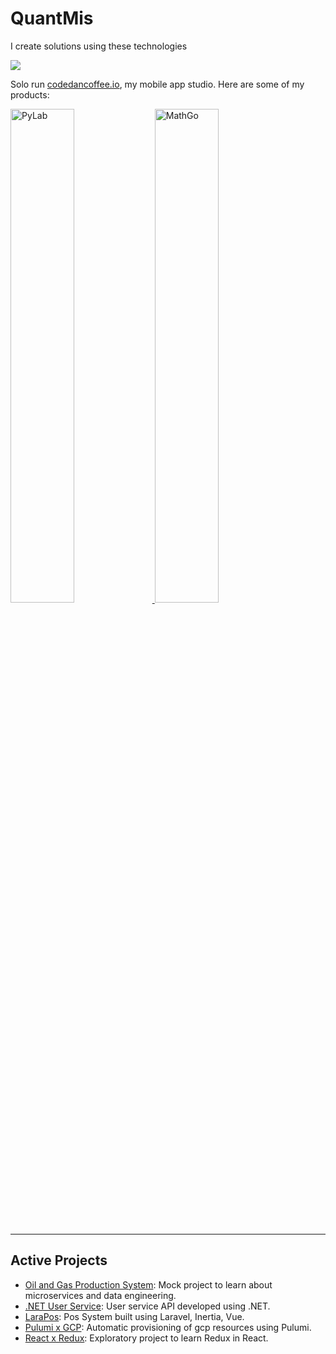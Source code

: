 # QuantMis
I create solutions using these technologies
<p>
  <a href="https://skillicons.dev">
    <img src="https://skillicons.dev/icons?i=typescript,vue,php,laravel,dart,flutter,swift,aws,gcp,python,docker,git,terraform,tailwind,react,postgres,nodejs,nextjs,mongodb,materialui,linux,jquery,js,html,firebase,fastapi,django,css,cloudflare,cs,bootstrap,bash,astro,angular," />
  </a>
</p>

Solo run [codedancoffee.io](https://codedancoffee.io), my mobile app studio. Here are some of my products:

<p>
  <a href="https://apps.apple.com/us/app/learn-python-pylab/id6466706952" target="_blank">
    <img src=https://codedancoffee.io/assets/pylab.png alt="PyLab" width="45%" /> 
  </a>
  <a href="https://apps.apple.com/us/app/math-go-quick-brain-teaser/id6475046118" target="_blank">
     <img src=https://codedancoffee.io/assets/mathgo2.jpeg alt="MathGo" width="45%" /> 
  </a>
</p>
<br />

---

## Active Projects
- [Oil and Gas Production System](https://github.com/home-developerz/oil-and-gas-production-system): Mock project to learn about microservices and data engineering.
- [.NET User Service](https://github.com/QuantMis/dotnet-microservices): User service API developed using .NET.
- [LaraPos](https://github.com/QuantMis/larapos): Pos System built using Laravel, Inertia, Vue.
- [Pulumi x GCP](https://github.com/QuantMis/pulumi-x-gcp): Automatic provisioning of gcp resources using Pulumi.
- [React x Redux](https://github.com/QuantMis/larapos): Exploratory project to learn Redux in React.
